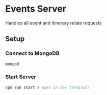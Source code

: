 # Events Server

Handles all event and itinerary relate requests

## Setup

### Connect to MongoDB

```bash
mongod
```

### Start Server

```bash
npm run start # open in new terminal!
```